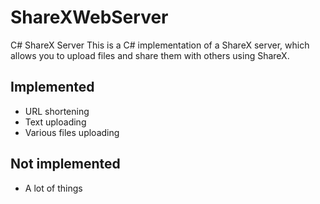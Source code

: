 # ShareXWebServer

C# ShareX Server
This is a C# implementation of a ShareX server, which allows you to upload files and share them with others using ShareX.

## Implemented

- URL shortening
- Text uploading
- Various files uploading

## Not implemented
- A lot of things 
